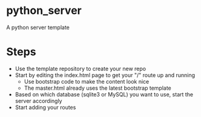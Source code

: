 # python_server
 A python server template

# Steps
* Use the template repository to create your new repo
* Start by editing the index.html page to get your "/" route up and running
   * Use bootstrap code to make the content look nice
   * The master.html already uses the latest bootstrap template
* Based on which database (sqlite3 or MySQL) you want to use, start the server accordingly
* Start adding your routes
